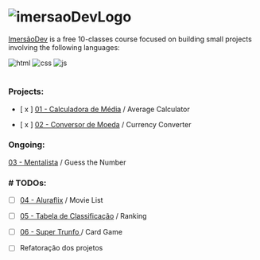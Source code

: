# ![imersaoDevLogo](https://imersao.dev/assets/img/logo-imersao-dev-desktop.1636535198.svg)

[ImersãoDev](https://imersao.dev/) is a free 10-classes course focused on building small projects involving the following languages:

![html](https://img.shields.io/badge/-HTML-05122A?style=flat&logo=HTML5)
![css](https://img.shields.io/badge/-CSS-05122A?style=flat&logo=CSS3&logoColor=1572B6)
![js](https://img.shields.io/badge/-JavaScript-05122A?style=flat&logo=javascript)
#
### Projects:
- [ x ] [01 - Calculadora de Média](https://github.com/erika-freitas/imersaoDevAlura/tree/main/01-calculadoraDeMedia) / Average Calculator

- [ x ] [02 - Conversor de Moeda](https://github.com/erika-freitas/imersaoDevAlura/tree/main/02-conversorDeMoeda) / Currency Converter
### Ongoing:
[03 - Mentalista](https://github.com/erika-freitas/imersaoDevAlura/tree/main/03-mentalista) / Guess the Number

### # TODOs:

- [ ] [04 - Aluraflix](https://github.com/erika-freitas/imersaoDevAlura/tree/main/04-aluraFlix) / Movie List

- [ ] [05 - Tabela de Classificação](https://github.com/erika-freitas/imersaoDevAlura/tree/main/05-tabelaDeClassificacao) / Ranking

- [ ] [06 - Super Trunfo ](https://github.com/erika-freitas/imersaoDevAlura/tree/main/06-superTrunfo) / Card Game

- [ ] Refatoração dos projetos